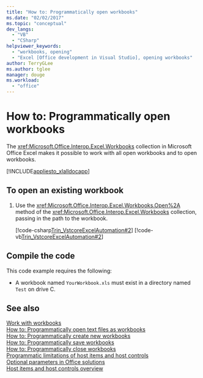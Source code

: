 ```yaml
---
title: "How to: Programmatically open workbooks"
ms.date: "02/02/2017"
ms.topic: "conceptual"
dev_langs: 
  - "VB"
  - "CSharp"
helpviewer_keywords: 
  - "workbooks, opening"
  - "Excel [Office development in Visual Studio], opening workbooks"
author: TerryGLee
ms.author: tglee
manager: douge
ms.workload: 
  - "office"
---
```

# How to: Programmatically open workbooks
  The <xref:Microsoft.Office.Interop.Excel.Workbooks> collection in Microsoft Office Excel makes it possible to work with all open workbooks and to open workbooks.  
  
 [!INCLUDE[appliesto_xlalldocapp](../vsto/includes/appliesto-xlalldocapp-md.md)]  
  
## To open an existing workbook  
  
1.  Use the <xref:Microsoft.Office.Interop.Excel.Workbooks.Open%2A> method of the <xref:Microsoft.Office.Interop.Excel.Workbooks> collection, passing in the path to the workbook.  
  
     [!code-csharp[Trin_VstcoreExcelAutomation#2](../vsto/codesnippet/CSharp/Trin_VstcoreExcelAutomationCS/Sheet1.cs#2)]
     [!code-vb[Trin_VstcoreExcelAutomation#2](../vsto/codesnippet/VisualBasic/Trin_VstcoreExcelAutomation/Sheet1.vb#2)]  
  
## Compile the code  
 This code example requires the following:  
  
-   A workbook named `YourWorkbook.xls` must exist in a directory named `Test` on drive C.  
  
## See also  
 [Work with workbooks](../vsto/working-with-workbooks.md)   
 [How to: Programmatically open text files as workbooks](../vsto/how-to-programmatically-open-text-files-as-workbooks.md)   
 [How to: Programmatically create new workbooks](../vsto/how-to-programmatically-create-new-workbooks.md)   
 [How to: Programmatically save workbooks](../vsto/how-to-programmatically-save-workbooks.md)   
 [How to: Programmatically close workbooks](../vsto/how-to-programmatically-close-workbooks.md)   
 [Programmatic limitations of host items and host controls](../vsto/programmatic-limitations-of-host-items-and-host-controls.md)   
 [Optional parameters in Office solutions](../vsto/optional-parameters-in-office-solutions.md)   
 [Host items and host controls overview](../vsto/host-items-and-host-controls-overview.md)  
